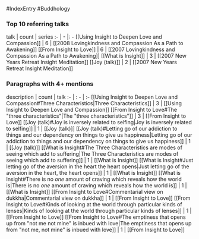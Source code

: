 #IndexEntry #Buddhology

### Top 10 referring talks
talk | count | series
:- | - |: -
[[Using Insight to Deepen Love and Compassion]] | 6 | [[2008 Lovingkindness and Compassion As a Path to Awakening]]
[[From Insight to Love]] | 6 | [[2007 Lovingkindness and Compassion As a Path to Awakening]]
[[What is Insight]] | 3 | [[2007 New Years Retreat Insight Meditation]]
[[Joy (talk)]] | 2 | [[2007 New Years Retreat Insight Meditation]]

### Paragraphs with 4+ mentions
description | count | talk
:- | : - | :-
[[Using Insight to Deepen Love and Compassion#Three Characteristics\|Three Characteristics]] | 3 | [[Using Insight to Deepen Love and Compassion]]
[[From Insight to Love#The "three characteristics"\|The "three characteristics"]] | 3 | [[From Insight to Love]]
[[Joy (talk)#Joy is inversely related to selfing\|Joy is inversely related to selfing]] | 1 | [[Joy (talk)]]
[[Joy (talk)#Letting go of our addiction to things and our dependency on things to give us happiness\|Letting go of our addiction to things and our dependency on things to give us happiness]] | 1 | [[Joy (talk)]]
[[What is Insight#The Three Characteristics are modes of seeing which add to suffering\|The Three Characteristics are modes of seeing which add to suffering]] | 1 | [[What is Insight]]
[[What is Insight#Just letting go of the aversion in the heart the heart opens\|Just letting go of the aversion in the heart, the heart opens]] | 1 | [[What is Insight]]
[[What is Insight#There is no _one_ amount of craving which reveals how the world is\|There is no _one_ amount of craving which reveals how the world is]] | 1 | [[What is Insight]]
[[From Insight to Love#Commentarial view on dukkha\|Commentarial view on dukkha]] | 1 | [[From Insight to Love]]
[[From Insight to Love#Kinds of looking at the world through particular kinds of lenses\|Kinds of looking at the world through particular kinds of lenses]] | 1 | [[From Insight to Love]]
[[From Insight to Love#The emptiness that opens up from "not me not mine" is inbued with love\|The emptiness that opens up from "not me, not mine" is inbued with love]] | 1 | [[From Insight to Love]]

